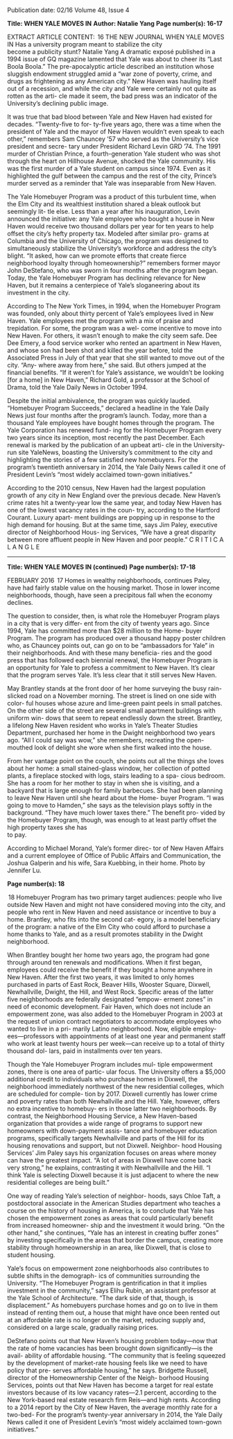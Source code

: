 Publication date: 02/16
Volume 48, Issue 4

**Title: WHEN YALE MOVES IN**
**Author: Natalie Yang**
**Page number(s): 16-17**

EXTRACT ARTICLE CONTENT:
 16
THE  NEW  JOURNAL
WHEN YALE MOVES IN
Has a university program meant to stabilize the city  
become a publicity stunt?
Natalie Yang
A dramatic exposé published in a 1994 issue of GQ 
magazine lamented that Yale was about to cheer 
its “Last Boola Boola.” The pre-apocalyptic article 
described an institution whose sluggish endowment 
struggled amid a “war zone of poverty, crime, and 
drugs as frightening as any American city.” New Haven 
was hauling itself out of a recession, and while the city 
and Yale were certainly not quite as rotten as the arti-
cle made it seem, the bad press was an indicator of the 
University’s declining public image.

It was true that bad blood between Yale and New 
Haven had existed for decades. “Twenty-five to for-
ty-five years ago, there was a time when the president 
of Yale and the mayor of New Haven wouldn’t even 
speak to each other,” remembers Sam Chauncey ’57 
who served as the University’s vice president and secre-
tary under President Richard Levin GRD ’74. The 1991 
murder of Christian Prince, a fourth-generation Yale 
student who was shot through the heart on Hillhouse 
Avenue, shocked the Yale community. His was the first 
murder of a Yale student on campus since 1974. Even 
as it highlighted the gulf between the campus and the 
rest of the city, Prince’s murder served as a reminder 
that Yale was inseparable from New Haven.

The Yale Homebuyer Program was a product of this 
turbulent time, when the Elm City and its wealthiest 
institution shared a bleak outlook but seemingly lit-
tle else. Less than a year after his inauguration, Levin 
announced the initiative: any Yale employee who 
bought a house in New Haven would receive two 
thousand dollars per year for ten years to help offset 
the city’s hefty property tax. Modeled after similar pro-
grams at Columbia and the University of Chicago, the 
program was designed to simultaneously stabilize the 
University’s workforce and address the city’s blight. “It 
asked, how can we promote efforts that create fierce 
neighborhood 
loyalty 
through 
homeownership?” 
remembers former mayor John DeStefano, who was 
sworn in four months after the program began. Today, 
the Yale Homebuyer Program has declining relevance 
for New Haven, but it remains a centerpiece of Yale’s 
sloganeering about its investment in the city.

According to The New York Times, in 1994, when 
the Homebuyer Program was founded, only about 
thirty percent of Yale’s employees lived in New Haven. 
Yale employees met the program with a mix of praise 
and trepidation. For some, the program was a wel-
come incentive to move into New Haven. For others, 
it wasn’t enough to make the city seem safe. Dee Dee 
Emery, a food service worker who rented an apartment 
in New Haven, and whose son had been shot and killed 
the year before, told the Associated Press in July of that 
year that she still wanted to move out of the city. “Any-
where away from here,” she said. But others jumped at 
the financial benefits. “If it weren’t for Yale’s assistance, 
we wouldn’t be looking [for a home] in New Haven,” 
Richard Gold, a professor at the School of Drama, told 
the Yale Daily News in October 1994. 

Despite the initial ambivalence, the program was 
quickly lauded. “Homebuyer Program Succeeds,” 
declared a headline in the Yale Daily News just four 
months after the program’s launch. Today, more than a 
thousand Yale employees have bought homes through 
the program. The Yale Corporation has renewed fund-
ing for the Homebuyer Program every two years since 
its inception, most recently the past December. Each 
renewal is marked by the publication of an upbeat arti-
cle in the University-run site YaleNews, boasting the 
University’s commitment to the city and highlighting 
the stories of a few satisfied new homebuyers. For the 
program’s twentieth anniversary in 2014, the  Yale Daily 
News called it one of President Levin’s “most widely 
acclaimed town-gown initiatives.” 

According to the 2010 census, New Haven had the 
largest population growth of any city in New England 
over the previous decade. New Haven’s crime rates 
hit a twenty-year low the same year, and today New 
Haven has one of the lowest vacancy rates in the coun-
try, according to the Hartford Courant. Luxury apart-
ment buildings are popping up in response to the 
high demand for housing. But at the same time, says 
Jim Paley, executive director of Neighborhood Hous-
ing Services, “We have a great disparity between more 
affluent people in New Haven and poor people.” 
C R I T I C A L  A N G L E


---

**Title: WHEN YALE MOVES IN (continued)**
**Page number(s): 17-18**

FEBRUARY 2016
 17
Homes in wealthy neighborhoods, continues Paley, 
have had fairly stable value on the housing market. 
Those in lower income neighborhoods, though, have 
seen a precipitous fall when the economy declines.

The question to consider, then, is what role the 
Homebuyer Program plays in a city that is very differ-
ent from the city of twenty years ago. Since 1994, Yale 
has committed more than $28 million to the Home-
buyer Program. The program has produced over a 
thousand happy poster children who, as Chauncey 
points out, can go on to be “ambassadors for Yale” in 
their neighborhoods. And with these many beneficia-
ries and the good press that has followed each biennial 
renewal, the Homebuyer Program is an opportunity for 
Yale to profess a commitment to New Haven. It’s clear 
that the program serves Yale. It’s less clear that it still 
serves New Haven. 

May Brantley stands at the front door of her home 
surveying the busy rain-slicked road on a November 
morning. The street is lined on one side with color-
ful houses whose azure and lime-green paint peels 
in small patches. On the other side of the street are 
several small apartment buildings with uniform win-
dows that seem to repeat endlessly down the street. 
Brantley, a lifelong New Haven resident who works 
in Yale’s Theater Studies Department, purchased her 
home in the Dwight neighborhood two years ago. “All 
I could say was wow,” she remembers, recreating the 
open-mouthed look of delight she wore when she first 
walked into the house. 

From her vantage point on the couch, she points 
out all the things she loves about her home: a small 
stained-glass window, her collection of potted plants, 
a fireplace stocked with logs, stairs leading to a spa-
cious bedroom. She has a room for her mother to stay 
in when she is visiting, and a backyard that is large 
enough for family barbecues. She had been planning 
to leave New Haven until she heard about the Home-
buyer Program. “I was going to move to Hamden,” she 
says as the television plays softly in the background. 
“They have much lower taxes there.” The benefit pro-
vided by the Homebuyer Program, though, was enough 
to at least partly offset the high property taxes she has  
to pay.

According to Michael Morand, Yale’s former direc-
tor of New Haven Affairs and a current employee of 
Office of Public Affairs and Communication, the 
Joshua Galperin and his wife, Sara Kuebbing, in their home. Photo by Jennifer Lu.



**Page number(s): 18**

 18
Homebuyer Program has two primary target audiences: 
people who live outside New Haven and might not 
have considered moving into the city, and people who 
rent in New Haven and need assistance or incentive 
to buy a home. Brantley, who fits into the second cat-
egory, is a model beneficiary of the program: a native 
of the Elm City who could afford to purchase a home 
thanks to Yale, and as a result promotes stability in the 
Dwight neighborhood. 

When Brantley bought her home two years ago, the 
program had gone through around ten renewals and 
modifications. When it first began, employees could 
receive the benefit if they bought a home anywhere in 
New Haven. After the first two years, it was limited to 
only homes purchased in parts of East Rock, Beaver 
Hills, Wooster Square, Dixwell, Newhallville, Dwight, 
the Hill, and West Rock. Specific areas of the latter 
five neighborhoods are federally designated “empow-
erment zones” in need of economic development. 
Fair Haven, which does not include an empowerment 
zone, was also added to the Homebuyer Program in 
2003 at the request of union contract negotiators to 
accommodate employees who wanted to live in a pri-
marily Latino neighborhood. Now, eligible employ-
ees—professors with appointments of at least one year 
and permanent staff who work at least twenty hours per 
week—can receive up to a total of thirty thousand dol-
lars, paid in installments over ten years.

Though the Yale Homebuyer Program includes mul-
tiple empowerment zones, there is one area of partic-
ular focus. The University offers a $5,000 additional 
credit to individuals who purchase homes in Dixwell, 
the neighborhood immediately northwest of the new 
residential colleges, which are scheduled for comple-
tion by 2017. Dixwell currently has lower crime and 
poverty rates than both Newhallville and the Hill. 
Yale, however, offers no extra incentive to homebuy-
ers in those latter two neighborhoods. By contrast, the 
Neighborhood Housing Service, a New Haven-based 
organization that provides a wide range of programs 
to support new homeowners with down-payment assis-
tance and homebuyer education programs, specifically 
targets Newhallville and parts of the Hill for its housing 
renovations and support, but not Dixwell. Neighbor-
hood Housing Services’ Jim Paley says his organization 
focuses on areas where money can have the greatest 
impact. “A lot of areas in Dixwell have come back very 
strong,” he explains, contrasting it with Newhallville 
and the Hill. “I think Yale is selecting Dixwell because 
it is just adjacent to where the new residential colleges 
are being built.” 

One way of reading Yale’s selection of neighbor-
hoods, says Chloe Taft, a postdoctoral associate in the 
American Studies department who teaches a course on 
the history of housing in America, is to conclude that 
Yale has chosen the empowerment zones as areas that 
could particularly benefit from increased homeowner-
ship and the investment it would bring. “On the other 
hand,” she continues, “Yale has an interest in creating 
buffer zones” by investing specifically in the areas that 
border the campus, creating more stability through 
homeownership in an area, like Dixwell, that is close to 
student housing.

Yale’s focus on empowerment zone neighborhoods 
also contributes to subtle shifts in the demograph-
ics of communities surrounding the University. “The 
Homebuyer Program is gentrification in that it implies 
investment in the community,” says Elihu Rubin, an 
assistant professor at the Yale School of Architecture. 
“The dark side of that, though, is displacement.” As 
homebuyers purchase homes and go on to live in them 
instead of renting them out, a house that might have 
once been rented out at an affordable rate is no longer 
on the market, reducing supply and, considered on a 
large scale, gradually raising prices.

DeStefano points out that New Haven’s housing 
problem today—now that the rate of home vacancies 
has been brought down significantly—is the avail-
ability of affordable housing. “The community that is 
feeling squeezed by the development of market-rate 
housing feels like we need to have policy that pre-
serves affordable housing,” he says. Bridgette Russell, 
director of the Homeownership Center of the Neigh-
borhood Housing Services, points out that New Haven 
has become a target for real estate investors because 
of its low vacancy rates—2.1 percent, according to the 
New York-based real estate research firm Reis—and 
high rents. According to a 2014 report by the City of 
New Haven, the average monthly rate for a two-bed-
For the program’s 
twenty-year 
anniversary in 2014, the 
Yale Daily News called 
it one of President 
Levin’s “most widely 
acclaimed town-gown 
initiatives.”